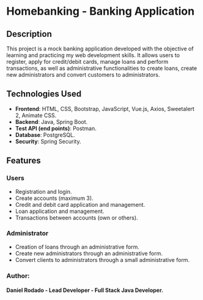 # Homebanking - Banking Application

## Description
This project is a mock banking application developed with the objective of learning and practicing my web development skills. It allows users to register, apply for credit/debit cards, manage loans and perform transactions, as well as administrative functionalities to create loans, create new administrators and convert customers to administrators.

## Technologies Used
- **Frontend**: HTML, CSS, Bootstrap, JavaScript, Vue.js, Axios, Sweetalert 2, Animate CSS.
- **Backend**: Java, Spring Boot.
- **Test API (end points)**: Postman.
- **Database**: PostgreSQL.
- **Security**: Spring Security.

## Features
### Users
- Registration and login.
- Create accounts (maximum 3).
- Credit and debit card application and management.
- Loan application and management.
- Transactions between accounts (own or others).

### Administrator
- Creation of loans through an administrative form.
- Create new administrators through an administrative form.
- Convert clients to administrators through a small administrative form.

### Author:
#### Daniel Rodado - Lead Developer - Full Stack Java Developer.
